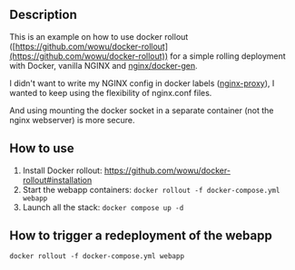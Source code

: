 ## Description

This is an example on how to use docker rollout ([https://github.com/wowu/docker-rollout](https://github.com/wowu/docker-rollout)) for a simple rolling deployment with Docker, vanilla NGINX and [nginx/docker-gen](https://github.com/nginx-proxy/docker-gen).

I didn't want to write my NGINX config in docker labels ([nginx-proxy](https://github.com/nginx-proxy/nginx-proxy)), I wanted to keep using the flexibility of nginx.conf files.

And using mounting the docker socket in a separate container (not the nginx webserver) is more secure.

## How to use

1. Install Docker rollout: https://github.com/wowu/docker-rollout#installation
2. Start the webapp containers: `docker rollout -f docker-compose.yml webapp`
3. Launch all the stack: `docker compose up -d`

## How to trigger a redeployment of the webapp

```
docker rollout -f docker-compose.yml webapp
```